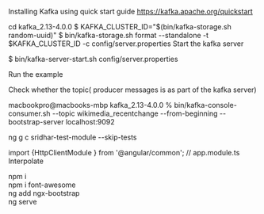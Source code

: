 Installing Kafka using quick start guide
https://kafka.apache.org/quickstart

cd kafka_2.13-4.0.0
$ KAFKA_CLUSTER_ID="$(bin/kafka-storage.sh random-uuid)"
$ bin/kafka-storage.sh format --standalone -t $KAFKA_CLUSTER_ID -c config/server.properties
Start the kafka server

$ bin/kafka-server-start.sh config/server.properties

Run the example 



Check whether the topic( producer messages is as part of the kafka server)

macbookpro@macbooks-mbp kafka_2.13-4.0.0 % bin/kafka-console-consumer.sh --topic wikimedia_recentchange --from-beginning --bootstrap-server localhost:9092


 ng g c sridhar-test-module --skip-tests

 import  {HttpClientModule } from '@angular/common'; 
 // app.module.ts
 Interpolate


 npm i <br/>
 npm i font-awesome <br/>
 ng add ngx-bootstrap <br/>
 ng serve <br/>
 

